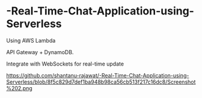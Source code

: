 # -Real-Time-Chat-Application-using-Serverless
Using AWS Lambda

API Gateway + DynamoDB.

Integrate with WebSockets for real-time update 

https://github.com/shantanu-rajawat/-Real-Time-Chat-Application-using-Serverless/blob/8f5c829d7def1ba948b98ca56cb513f217c16dc8/Screenshot%202.png

